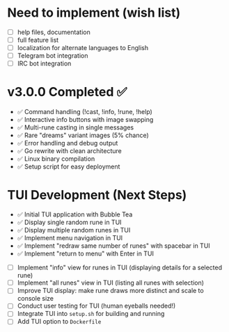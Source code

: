 # Need to implement (wish list)

- [ ] help files, documentation
- [ ] full feature list
- [ ] localization for alternate languages to English
- [ ] Telegram bot integration
- [ ] IRC bot integration

# v3.0.0 Completed ✅

- ✅ Command handling (!cast, !info, !rune, !help)
- ✅ Interactive info buttons with image swapping
- ✅ Multi-rune casting in single messages
- ✅ Rare "dreams" variant images (5% chance)
- ✅ Error handling and debug output
- ✅ Go rewrite with clean architecture
- ✅ Linux binary compilation
- ✅ Setup script for easy deployment

# TUI Development (Next Steps)

- ✅ Initial TUI application with Bubble Tea
- ✅ Display single random rune in TUI
- ✅ Display multiple random runes in TUI
- ✅ Implement menu navigation in TUI
- ✅ Implement "redraw same number of runes" with spacebar in TUI
- ✅ Implement "return to menu" with Enter in TUI
- [ ] Implement "info" view for runes in TUI (displaying details for a selected rune)
- [ ] Implement "all runes" view in TUI (listing all runes with selection)
- [ ] Improve TUI display: make rune draws more distinct and scale to console size
- [ ] Conduct user testing for TUI (human eyeballs needed!)
- [ ] Integrate TUI into `setup.sh` for building and running
- [ ] Add TUI option to `Dockerfile`
